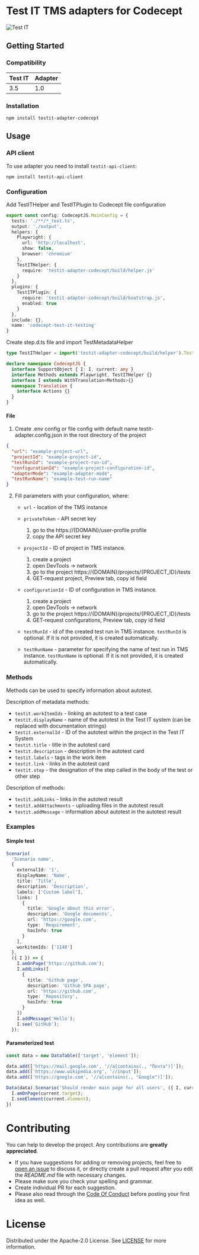 # Test IT TMS adapters for Codecept
![Test IT](https://raw.githubusercontent.com/testit-tms/adapters-js/master/images/banner.png)

## Getting Started

### Compatibility

| Test IT | Adapter |
|---------|---------|
| 3.5     | 1.0     |

### Installation
```
npm install testit-adapter-codecept
```

## Usage

### API client

To use adapter you need to install `testit-api-client`:
```
npm install testit-api-client
```

### Configuration

Add TestITHelper and TestITPlugin to Codecept file configuration 

```ts
export const config: CodeceptJS.MainConfig = {
  tests: './**/*_test.ts',
  output: './output',
  helpers: {
    Playwright: {
      url: 'http://localhost',
      show: false,
      browser: 'chromium'
    },
    TestITHelper: {
      require: 'testit-adapter-codecept/build/helper.js'
    }
  },
  plugins: {
    TestITPlugin: {
      require: 'testit-adapter-codecept/build/bootstrap.js',
      enabled: true
    }
  },
  include: {},
  name: 'codecept-test-it-testing'
}
```

Create step.d.ts file and import TestMetadataHelper

```ts
type TestITHelper = import('testit-adapter-codecept/build/helper').TestMetadataHelper;

declare namespace CodeceptJS {
  interface SupportObject { I: I, current: any }
  interface Methods extends Playwright, TestITHelper {}
  interface I extends WithTranslation<Methods>{}
  namespace Translation {
    interface Actions {}
  }
}
```

#### File

1. Create .env config or file config with default name testit-adapter.config.json in the root directory of the project

```json
{
  "url": "example-project-url",
  "projectId": "example-project-id",
  "testRunId": "example-project-run-id",
  "configurationId": "example-project-configuration-id",
  "adapterMode": "example-adapter-mode",
  "testRunName": "example-test-run-name"
}
```

2. Fill parameters with your configuration, where:  
    * `url` - location of the TMS instance  
      
    * `privateToken` - API secret key
        1. go to the https://{DOMAIN}/user-profile profile
        2. copy the API secret key
    
    * `projectId` - ID of project in TMS instance.
    
        1. create a project
        2. open DevTools -> network
        3. go to the project https://{DOMAIN}/projects/{PROJECT_ID}/tests
        4. GET-request project, Preview tab, copy id field  
    
    * `configurationId` - ID of configuration in TMS instance.
    
        1. create a project  
        2. open DevTools -> network  
        3. go to the project https://{DOMAIN}/projects/{PROJECT_ID}/tests  
        4. GET-request configurations, Preview tab, copy id field  
    
    * `testRunId` - id of the created test run in TMS instance. `testRunId` is optional. If it is not provided, it is created automatically.  
      
    * `testRunName` - parameter for specifying the name of test run in TMS instance. `testRunName` is optional. If it is not provided, it is created automatically.   


### Methods

Methods can be used to specify information about autotest.

Description of metadata methods:
- `testit.workItemIds` - linking an autotest to a test case
- `testit.displayName` - name of the autotest in the Test IT system (can be replaced with documentation strings)
- `testit.externalId` - ID of the autotest within the project in the Test IT System
- `testit.title` - title in the autotest card
- `testit.description` - description in the autotest card
- `testit.labels` - tags in the work item
- `testit.link` - links in the autotest card
- `testit.step` - the designation of the step called in the body of the test or other step

Description of methods:
- `testit.addLinks` - links in the autotest result
- `testit.addAttachments` - uploading files in the autotest result
- `testit.addMessage` - information about autotest in the autotest result

### Examples

#### Simple test
```ts
Scenario(
  'Scenario name',
  {
    externalId: '1',
    displayName: 'Name',
    title: 'Title',
    description: 'Description',
    labels: ['Custom label'],
    links: [
      {
        title: 'Google about this error',
        description: 'Google documents',
        url: 'https://google.com',
        type: 'Requirement',
        hasInfo: true
      }
    ],
    workitemIds: ['1140']
  },
  ({ I }) => {
    I.amOnPage('https://github.com');
    I.addLinks([
      {
        title: 'Github page',
        description: 'Github SPA page',
        url: 'https://github.com',
        type: 'Repository',
        hasInfo: true
      }
    ])
    I.addMessage('Hello');
    I.see('GitHub');
  });

```

#### Parameterized test
```ts
const data = new DataTable(['target', 'element']);

data.add(['https://mail.google.com', '//a[contains(., "Почта")]']);
data.add(['https://www.wikipedia.org', '//input']);
data.add(['https://google.com', '//a[contains(., "Google")]']);

Data(data).Scenario('Should render main page for all users', ({ I, current }) => {
  I.amOnPage(current.target);
  I.seeElement(current.element);
})
```


# Contributing

You can help to develop the project. Any contributions are **greatly appreciated**.

* If you have suggestions for adding or removing projects, feel free to [open an issue](https://github.com/testit-tms/adapters-js/issues/new) to discuss it, or directly create a pull request after you edit the *README.md* file with necessary changes.
* Please make sure you check your spelling and grammar.
* Create individual PR for each suggestion.
* Please also read through the [Code Of Conduct](https://github.com/testit-tms/adapters-js/blob/master/CODE_OF_CONDUCT.md) before posting your first idea as well.

# License

Distributed under the Apache-2.0 License. See [LICENSE](https://github.com/testit-tms/adapters-js/blob/master/LICENSE.md) for more information.

